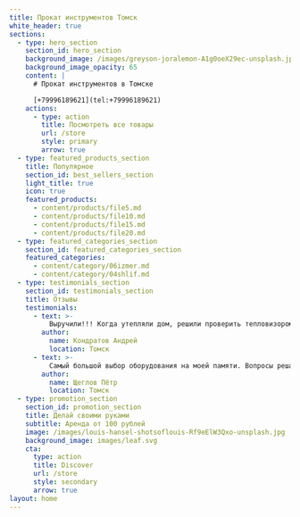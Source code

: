 ```yaml
---
title: Прокат инструментов Томск
white_header: true
sections:
  - type: hero_section
    section_id: hero_section
    background_image: /images/greyson-joralemon-A1g0oeX29ec-unsplash.jpg
    background_image_opacity: 65
    content: |
      # Прокат инструментов в Томске

      [+79996189621](tel:+79996189621)
    actions:
      - type: action
        title: Посмотреть все товары
        url: /store
        style: primary
        arrow: true
  - type: featured_products_section
    title: Популярное
    section_id: best_sellers_section
    light_title: true
    icon: true
    featured_products:
      - content/products/file5.md
      - content/products/file10.md
      - content/products/file15.md
      - content/products/file20.md
  - type: featured_categories_section
    section_id: featured_categories_section
    featured_categories:
      - content/category/06izmer.md
      - content/category/04shlif.md
  - type: testimonials_section
    section_id: testimonials_section
    title: Отзывы
    testimonials:
      - text: >-
          Выручили!!! Когда утепляли дом, решили проверить тепловизором. Очень быстро договорились, и спустя 3 часа вся работа была сделана.
        author:
          name: Кондратов Андрей
          location: Томск
      - text: >-
          Самый большой выбор оборудования на моей памяти. Вопросы решались всегда быстро. Очень выручили с бетономешалкой, спасибо.
        author:
          name: Щеглов Пётр
          location: Томск
  - type: promotion_section
    section_id: promotion_section
    title: Делай своими руками
    subtitle: Аренда от 100 рублей
    image: /images/louis-hansel-shotsoflouis-Rf9eElW3Qxo-unsplash.jpg
    background_image: images/leaf.svg
    cta:
      type: action
      title: Discover
      url: /store
      style: secondary
      arrow: true
layout: home
---
```

